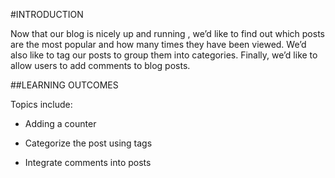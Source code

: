 #INTRODUCTION

Now that our blog is nicely up and running , we’d like to find out which posts are the most popular and how many times they have been viewed. We’d also like to tag our posts to group them into categories. Finally, we’d like to allow users to add comments to blog posts.

##LEARNING OUTCOMES

Topics include:

* Adding a counter

* Categorize the post using tags

* Integrate comments into posts